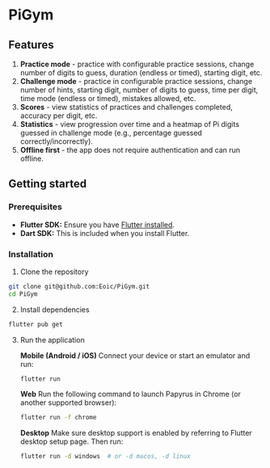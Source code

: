 # PiGym

## Features

1. **Practice mode** - practice with configurable practice sessions, change number of digits to guess, duration (endless or timed), starting digit, etc.
2. **Challenge mode** - practice in configurable practice sessions, change number of hints, starting digit, number of digits to guess, time per digit, time mode (endless or timed), mistakes allowed, etc.
3. **Scores** - view statistics of practices and challenges completed, accuracy per digit, etc.
4. **Statistics** - view progression over time and a heatmap of Pi digits guessed in challenge mode (e.g., percentage guessed correctly/incorrectly).
5. **Offline first** - the app does not require authentication and can run offline.

## Getting started

### Prerequisites

- **Flutter SDK:** Ensure you have [Flutter installed](https://flutter.dev/docs/get-started/install).
- **Dart SDK:** This is included when you install Flutter.

### Installation

1. Clone the repository

```bash
git clone git@github.com:Eoic/PiGym.git
cd PiGym
```

2. Install dependencies

```bash
flutter pub get
```

3. Run the application

   **Mobile (Android / iOS)**
   Connect your device or start an emulator and run:

   ```bash
   flutter run
   ```

   **Web**
   Run the following command to launch Papyrus in Chrome (or another supported browser):

   ```bash
   flutter run -f chrome
   ```

   **Desktop**
   Make sure desktop support is enabled by referring to Flutter desktop setup page. Then run:

   ```bash
   flutter run -d windows  # or -d macos, -d linux
   ```

